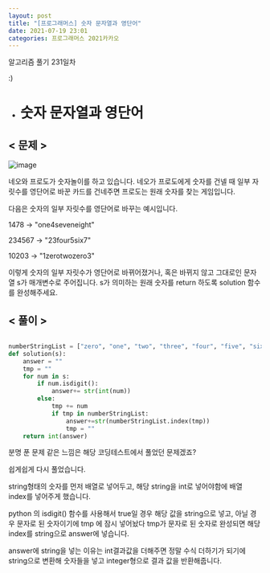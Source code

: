 ```yaml
---
layout: post
title: "[프로그래머스] 숫자 문자열과 영단어"
date: 2021-07-19 23:01
categories: 프로그래머스 2021카카오
---
```


알고리즘 풀기 231일차

:)

- # 숫자 문자열과 영단어


## < 문제 >

![image](https://user-images.githubusercontent.com/50662636/126166541-cfa1caf6-e0cc-4666-b857-03e23c748a9b.png)

네오와 프로도가 숫자놀이를 하고 있습니다. 네오가 프로도에게 숫자를 건넬 때 일부 자릿수를 영단어로 바꾼 카드를 건네주면 프로도는 원래 숫자를 찾는 게임입니다.

다음은 숫자의 일부 자릿수를 영단어로 바꾸는 예시입니다.

  1478 → "one4seveneight"

  234567 → "23four5six7"

  10203 → "1zerotwozero3"

이렇게 숫자의 일부 자릿수가 영단어로 바뀌어졌거나, 혹은 바뀌지 않고 그대로인 문자열 s가 매개변수로 주어집니다. s가 의미하는 원래 숫자를 return 하도록 solution 함수를 완성해주세요.


## < 풀이 >

```python

numberStringList = ["zero", "one", "two", "three", "four", "five", "six", "seven", "eight", "nine"]
def solution(s):
    answer = ""
    tmp = ""
    for num in s:
        if num.isdigit():
            answer+= str(int(num))
        else:
            tmp += num
            if tmp in numberStringList:
                answer+=str(numberStringList.index(tmp))
                tmp = ""
    return int(answer)

```

분명 푼 문제 같은 느낌은 해당 코딩테스트에서 풀었던 문제겠죠?

쉽게쉽게 다시 풀었습니다.

string형태의 숫자를 먼저 배열로 넣어두고, 해당 string을 int로 넣어야함에 배열 index를 넣어주게 했습니다. 

python 의 isdigit() 함수를 사용해서 true일 경우 해당 값을 string으로 넣고, 아닐 경우 문자로 된 숫자이기에 tmp 에 잠시 넣어놨다 tmp가 문자로 된 숫자로 완성되면 해당 index를 string으로 answer에 넣습니다. 

answer에 string을 넣는 이유는 int결과값을 더해주면 정말 수식 더하기가 되기에 string으로 변환해 숫자들을 넣고 integer형으로 결과 값을 반환해줍니다. 

